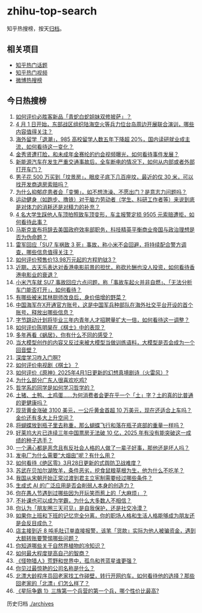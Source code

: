 # zhihu-top-search

知乎热搜榜，按天[归档](./archives)。

## 相关项目

- [知乎热门话题](https://github.com/justjavac/zhihu-trending-hot-questions)
- [知乎热门视频](https://github.com/justjavac/zhihu-trending-hot-video)
- [微博热搜榜](https://github.com/justjavac/weibo-trending-hot-search)

## 今日热搜榜

<!-- BEGIN -->
<!-- 最后更新时间 Wed Apr 02 2025 05:30:39 GMT+0800 (China Standard Time) -->

1. [如何评价必胜客新品「青蛇白蛇姐妹双修披萨」？](https://www.zhihu.com/search?q=https%3A%2F%2Fapi.zhihu.com%2Fquestions%2F1890210127166022705)
1. [4 月 1 日开始，东部战区组织陆海空火等兵力位台岛周边开展联合演训，哪些内容值得关注？](https://www.zhihu.com/search?q=https%3A%2F%2Fapi.zhihu.com%2Fquestions%2F1890305988243974102)
1. [海外留学「退潮」，985 高校留学人数五年下降超 20%，国内读研就业成主流，如何看待这一变化？](https://www.zhihu.com/search?q=https%3A%2F%2Fapi.zhihu.com%2Fquestions%2F1890415303156007690)
1. [金秀贤遭打脸，和未成年金赛纶的约会视频曝光，如何看待事件发展？](https://www.zhihu.com/search?q=https%3A%2F%2Fapi.zhihu.com%2Fquestions%2F1890155339598492566)
1. [新能源汽车在发生严重交通事故后，全车断电的情况下，如何从内部或者外部打开车门？](https://www.zhihu.com/search?q=https%3A%2F%2Fapi.zhihu.com%2Fquestions%2F15538647270)
1. [男子花 500 万买到「坟景房」，眼皮子底下几百座坟，最近的仅 30 米，可以找开发商退房索赔吗？](https://www.zhihu.com/search?q=https%3A%2F%2Fapi.zhihu.com%2Fquestions%2F1890062317879780331)
1. [为什么抑郁症患者会「变懒」，如不想洗澡、不愿出门？是意志力问题吗？](https://www.zhihu.com/search?q=https%3A%2F%2Fapi.zhihu.com%2Fquestions%2F1890035484564112474)
1. [运动健身（如跑步、撸铁）对于脑力劳动者（学生、科研工作者等）来说到底是对体力的消耗还是对精力的补充？](https://www.zhihu.com/search?q=https%3A%2F%2Fapi.zhihu.com%2Fquestions%2F1887608561611293561)
1. [4 名大学生踩他人车顶拍照致车顶变形，车主报警定损 9505 元索赔遭拒，如何看待此事？](https://www.zhihu.com/search?q=https%3A%2F%2Fapi.zhihu.com%2Fquestions%2F1890107020075557412)
1. [马斯克宣布将辞去美国政府效率部职务，科技精英平衡商业帝国与政治理想是否为伪命题？](https://www.zhihu.com/search?q=https%3A%2F%2Fapi.zhihu.com%2Fquestions%2F1890415337503168129)
1. [雷军回应「SU7 车祸致 3 死」事故，称小米不会回避，将持续配合警方调查，哪些信息值得关注？](https://www.zhihu.com/search?q=https%3A%2F%2Fapi.zhihu.com%2Fquestions%2F1890530245590872712)
1. [如何评价预售价13.98万元起的方程豹钛3？](https://www.zhihu.com/search?q=https%3A%2F%2Fapi.zhihu.com%2Fquestions%2F1890132206229374845)
1. [近期，古天乐表达对香港电影前景的担忧，称砍片酬也没人投资，如何看待香港电影业的衰退？](https://www.zhihu.com/search?q=https%3A%2F%2Fapi.zhihu.com%2Fquestions%2F15708790396)
1. [小米汽车就 SU7 事故回应六点问题，称「事故车起火并非自燃」、「无法分析车门能否打开」，如何看待？](https://www.zhihu.com/search?q=https%3A%2F%2Fapi.zhihu.com%2Fquestions%2F1890531294682769020)
1. [有哪些被米其林厨师改良后，身价倍增的野菜？](https://www.zhihu.com/search?q=https%3A%2F%2Fapi.zhihu.com%2Fquestions%2F14603143579)
1. [中国海军在X开通官方账号，这是中国军兵种部队在海外社交平台开设的首个账号，释放出哪些信息？](https://www.zhihu.com/search?q=https%3A%2F%2Fapi.zhihu.com%2Fquestions%2F1890332030643971531)
1. [字节跳动计划将毕业三年内青年人才招聘量扩大一倍，如何看待这一调整？](https://www.zhihu.com/search?q=https%3A%2F%2Fapi.zhihu.com%2Fquestions%2F1890422083986649707)
1. [如何评价陈明昊在《棋士》中的表现？](https://www.zhihu.com/search?q=https%3A%2F%2Fapi.zhihu.com%2Fquestions%2F1888890715813160449)
1. [多年再看《蜗居》，你有什么不同的感受？](https://www.zhihu.com/search?q=https%3A%2F%2Fapi.zhihu.com%2Fquestions%2F542182284)
1. [当大模型创作的内容又反过来被大模型当做训练语料，大模型是否会成为一个回音壁？](https://www.zhihu.com/search?q=https%3A%2F%2Fapi.zhihu.com%2Fquestions%2F1889816205591831992)
1. [深度学习咋入门啊?](https://www.zhihu.com/search?q=https%3A%2F%2Fapi.zhihu.com%2Fquestions%2F624723835)
1. [如何评价电视剧《棋士》？](https://www.zhihu.com/search?q=https%3A%2F%2Fapi.zhihu.com%2Fquestions%2F1888505705922793871)
1. [如何评价《原神》2025年4月1日更新的幻想真境剧诗（火雷风）?](https://www.zhihu.com/search?q=https%3A%2F%2Fapi.zhihu.com%2Fquestions%2F1890290294706136583)
1. [为什么部分广东人很喜欢吃鸡?](https://www.zhihu.com/search?q=https%3A%2F%2Fapi.zhihu.com%2Fquestions%2F371215941)
1. [哲学系的同学是如何学习哲学的？](https://www.zhihu.com/search?q=https%3A%2F%2Fapi.zhihu.com%2Fquestions%2F1888589469692692372)
1. [土猪、土鸭、土鸡蛋……为何消费者会更在乎一个「土」字？土的真的比普通的更健康吗？](https://www.zhihu.com/search?q=https%3A%2F%2Fapi.zhihu.com%2Fquestions%2F1890032511859527956)
1. [现货黄金涨破 3100 美元，一公斤黄金首超 10 万美元，现在还适合上车吗？金价还有多大上升空间？](https://www.zhihu.com/search?q=https%3A%2F%2Fapi.zhihu.com%2Fquestions%2F1890333731467809882)
1. [将蝴蝶放到瓶子里去称重，那么蝴蝶飞行和落在瓶子底部的重量一样吗？](https://www.zhihu.com/search?q=https%3A%2F%2Fapi.zhihu.com%2Fquestions%2F12118577411)
1. [好莱坞大片已连续三年中国票房无法破 10 亿，2025 年有没有能突破这一成绩的种子选手？](https://www.zhihu.com/search?q=https%3A%2F%2Fapi.zhihu.com%2Fquestions%2F15687177258)
1. [一个满心都是恶念且有反社会人格的人做了一辈子好事，那他还是坏人吗？](https://www.zhihu.com/search?q=https%3A%2F%2Fapi.zhihu.com%2Fquestions%2F1887527049872261861)
1. [发电厂为什么需要“大烟囱”呢？有什么用？](https://www.zhihu.com/search?q=https%3A%2F%2Fapi.zhihu.com%2Fquestions%2F1888616109919430047)
1. [如何看待《绝区零》3月28日更新的式舆防卫战难度？](https://www.zhihu.com/search?q=https%3A%2F%2Fapi.zhihu.com%2Fquestions%2F1888840514410878038)
1. [苏武在贝加尔湖牧羊，条件恶劣，挖食鼠粮草根为生，他为什么不吃羊？](https://www.zhihu.com/search?q=https%3A%2F%2Fapi.zhihu.com%2Fquestions%2F25483987)
1. [我国从宋朝开始正常过渡到君主立宪制需要经过哪些条件？](https://www.zhihu.com/search?q=https%3A%2F%2Fapi.zhihu.com%2Fquestions%2F1889071017692995997)
1. [生成式 AI 的广泛应用是否会削弱人本身的创造力？](https://www.zhihu.com/search?q=https%3A%2F%2Fapi.zhihu.com%2Fquestions%2F1889672451044139604)
1. [你在愚人节遇到过哪些因为开玩笑而惹上的「大麻烦」？](https://www.zhihu.com/search?q=https%3A%2F%2Fapi.zhihu.com%2Fquestions%2F15752302401)
1. [不补课也可以成为学霸，为什么大多数人不相信？](https://www.zhihu.com/search?q=https%3A%2F%2Fapi.zhihu.com%2Fquestions%2F1887808405730746965)
1. [你认为「朋友圈三天可见」是自我保护，还是社交冷漠？](https://www.zhihu.com/search?q=https%3A%2F%2Fapi.zhihu.com%2Fquestions%2F15655689469)
1. [如果你上班和下班的记忆完全分离，你的职场人格和生活人格能够成为朋友还是会反目成仇？](https://www.zhihu.com/search?q=https%3A%2F%2Fapi.zhihu.com%2Fquestions%2F1888326601911027163)
1. [店主接到近 8 吨毛肚订单直接报警，该笔「货款」实际为他人被骗资金，遇到大额转账要警惕哪些问题？](https://www.zhihu.com/search?q=https%3A%2F%2Fapi.zhihu.com%2Fquestions%2F1890006565874005497)
1. [你知道哪些关于自然界植物的冷知识？](https://www.zhihu.com/search?q=https%3A%2F%2Fapi.zhihu.com%2Fquestions%2F63305720)
1. [如何最大程度提高自己的智商？](https://www.zhihu.com/search?q=https%3A%2F%2Fapi.zhihu.com%2Fquestions%2F658900542)
1. [《怪物猎人》荒野和世界中，孤鸟和苍蓝星谁更强？](https://www.zhihu.com/search?q=https%3A%2F%2Fapi.zhihu.com%2Fquestions%2F1889802737799104152)
1. [你见过最惊艳的公司名称是什么？](https://www.zhihu.com/search?q=https%3A%2F%2Fapi.zhihu.com%2Fquestions%2F287340738)
1. [北漂大龄程序员回老家找工作碰壁，转行开网约车，如何看待他的选择？那些回老家的「北漂」们怎么样了？](https://www.zhihu.com/search?q=https%3A%2F%2Fapi.zhihu.com%2Fquestions%2F1889018701115793691)
1. [《星际争霸 1》三族第一个兵营的第一个兵，哪个性价比最高?](https://www.zhihu.com/search?q=https%3A%2F%2Fapi.zhihu.com%2Fquestions%2F665637629)

<!-- END -->

历史归档 [./archives](./archives)
